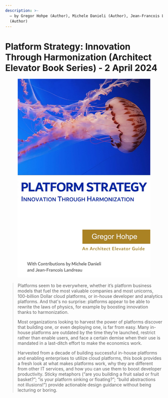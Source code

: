 ```yaml
---
description: >-
  – by Gregor Hohpe (Author), Michele Danieli (Author), Jean-Francois Landreau
  (Author)
---
```


# Platform Strategy: Innovation Through Harmonization (Architect Elevator Book Series) - 2 April 2024

<figure><img src="../../../.gitbook/assets/image.png" alt=""><figcaption></figcaption></figure>

> Platforms seem to be everywhere, whether it’s platform business models that fuel the most valuable companies and most unicorns, 100-billion Dollar cloud platforms, or in-house developer and analytics platforms. And that's no surprise: platforms appear to be able to rewrite the laws of physics, for example by boosting innovation thanks to harmonization.
>
> Most organizations looking to harvest the power of platforms discover that building one, or even deploying one, is far from easy. Many in-house platforms are outdated by the time they’re launched, restrict rather than enable users, and face a certain demise when their use is mandated in a last-ditch effort to make the economics work.
>
> Harvested from a decade of building successful in-house platforms and enabling enterprises to utilize cloud platforms, this book provides a fresh look at what makes platforms work, why they are different from other IT services, and how you can use them to boost developer productivity. Sticky metaphors (“are you building a fruit salad or fruit basket?”; “is your platform sinking or floating?”; “build abstractions not illusions!”) provide actionable design guidance without being lecturing or boring.
